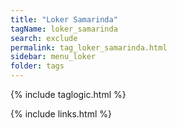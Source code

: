 ```yaml
---
title: "Loker Samarinda"
tagName: loker_samarinda
search: exclude
permalink: tag_loker_samarinda.html
sidebar: menu_loker
folder: tags
---
```

{% include taglogic.html %}

{% include links.html %}